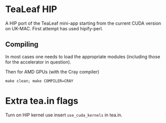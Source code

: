 # TeaLeaf HIP

A HIP port of the TeaLeaf mini-app starting from the current CUDA version on UK-MAC. First attempt has used hipify-perl.

## Compiling

In most cases one needs to load the appropriate modules (including those for the accelerator in question).

Then for AMD GPUs (with the Cray compiler)

```
make clean; make COMPILER=CRAY
```

# Extra tea.in flags

Turn on HIP kernel use insert `use_cuda_kernels` in tea.in.
